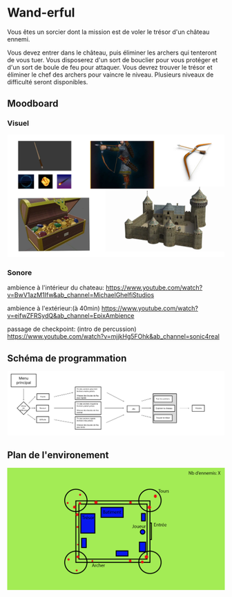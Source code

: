 # Wand-erful
Vous êtes un sorcier dont la mission est de voler le trésor d'un château ennemi.

Vous devez entrer dans le château, puis éliminer les archers qui tenteront de vous tuer. Vous disposerez d'un sort de bouclier pour vous protéger et d'un sort de boule de feu pour attaquer. Vous devrez trouver le trésor et éliminer le chef des archers pour vaincre le niveau. Plusieurs niveaux de difficulté seront disponibles.

## Moodboard

### Visuel
![moodboard](medias/moodboard.png)

### Sonore

ambience à l'intérieur du chateau: https://www.youtube.com/watch?v=BwV1azM1Ifw&ab_channel=MichaelGhelfiStudios

ambience à l'extérieur:(à 40min) https://www.youtube.com/watch?v=eifwZFRSydQ&ab_channel=EpixAmbience

passage de checkpoint: (intro de percussion) https://www.youtube.com/watch?v=mjjkHg5FOhk&ab_channel=sonic4real

## Schéma de programmation

![moodboard](medias/schema_de_prog.png)

## Plan de l'environement

![moodboard](medias/Plandetravail1.png)

